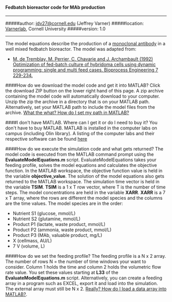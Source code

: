 #### Fedbatch bioreactor code for MAb production

____________________________________________________
#####author: jdv27@cornell.edu (Jeffrey Varner)
#####location: [Varnerlab](http://www.varnerlab.org), Cornell University
#####version: 1.0
____________________________________________________

The model equations describe the production of a [monoclonal antibody](http://en.wikipedia.org/wiki/Monoclonal_antibody) in a well mixed fedbatch bioreactor.
The model was adapted from:

- [M. de Tremblay, M. Perrier, C. Chavarie and J. Archambault (1992) Optimization of fed-batch culture of hybridoma cells using dynamic programming: single and multi feed cases. Bioprocess Engineering 7 229-234.](http://link.springer.com/article/10.1007%2FBF00369551#page-1)

####How do we download the model code and get it into MATLAB?
Click the download ZIP button on the lower right hand of this page. A zip archive containing the model code will automatically download to your computer.
Unzip the zip the archive in a directory that is on your MATLAB path. Alternatively, set your MATLAB path to include
the model files from the archive. [What the what? How do I set my path in MATLAB?](http://www.mathworks.com/help/matlab/ref/path.html)

####I don't have MATLAB. Where can I get it or do I need to buy it?
You don't have to buy MATLAB. MATLAB is installed in the computer labs on campus (including Olin library). 
A listing of the computer labs and their respective software can be found [here](http://mapping.cit.cornell.edu/publiclabs/map/)

####How do we execute the simulation code and what gets returned?
The model code is executed from the MATLAB command prompt using the __EvaluateModelEquations.m__ script. EvaluateModelEquations takes your feeding profile, solves the 
model equations and calculates the objective function. In the MATLAB workspace, the objective function value is held in the variable __objective_value__.
The solution of the model equations also gets returned to the MATLAB workspace. The simulation time vector is held in the variable __TSIM__. __TSIM__ is a 1 x T
row vector, where T is the number of time steps. The model concentrations are held in the variable __XARR__. __XARR__ is a 7 x T array, where the rows are 
different the model species and the columns are the time values. The model species are in the order:

- Nutrient S1 (glucose, mmol/L)
- Nutrient S2 (glutamine, mmol/L)
- Product P1 (lactate, waste product, mmol/L)
- Product P2 (ammonia, waste product, mmol/L)
- Product P3 (MAb, valuable product, mg/L)
- X (cellmass, AU/L)
- 7 V (volume, L)

####How do we set the feeding profile?
The feeding profile is a N x 2 array. The number of rows N = the number of time windows your want to consider. 
Column 1 holds the time and column 2 holds the volumetric flow rate value. You set these values starting at __L33__ of the __EvaluateModelEquations.m__ script.
Alternatively, you can create a feeding array in a program such as EXCEL, export it and load into the simulation. The external array must still be N x 2.
[Really? How do I load a data array into MATLAB?](http://www.mathworks.com/help/matlab/ref/importdata.html).
